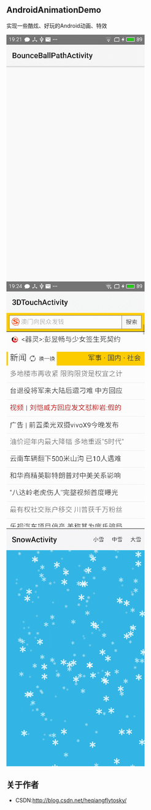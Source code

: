 ## AndroidAnimationDemo
实现一些酷炫、好玩的Android动画、特效

<img src="/img/bounce_ball.gif" width="360" height="640"/>
<img src="/img/3d_touch.gif" width="360" height="640"/>
<img src="/img/snow.gif" width="360" height="620"/>


## 关于作者
 * CSDN:http://blog.csdn.net/heqiangflytosky/
